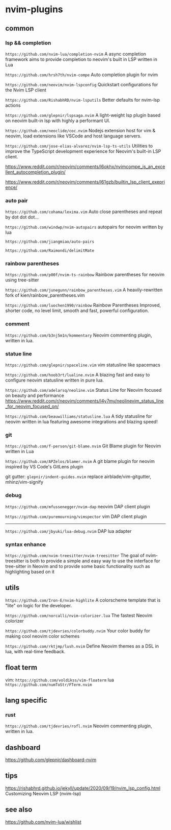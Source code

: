 # nvim-plugins


## common

### lsp && completion

`https://github.com/nvim-lua/completion-nvim` A async completion framework aims to provide completion to neovim's built in LSP written in Lua 

`https://github.com/hrsh7th/nvim-compe` Auto completion plugin for nvim

`https://github.com/neovim/nvim-lspconfig` Quickstart configurations for the Nvim LSP client 


`https://github.com/RishabhRD/nvim-lsputils` Better defaults for nvim-lsp actions 

`https://github.com/glepnir/lspsaga.nvim` A light-weight lsp plugin based on neovim built-in lsp with highly a performant UI.


`https://github.com/neoclide/coc.nvim`  Nodejs extension host for vim & neovim, load extensions like VSCode and host language servers. 


`https://github.com/jose-elias-alvarez/nvim-lsp-ts-utils` Utilities to improve the TypeScript development experience for Neovim's built-in LSP client.


https://www.reddit.com/r/neovim/comments/l6okhx/nvimcompe_is_an_excellent_autocompletion_plugin/

https://www.reddit.com/r/neovim/comments/l61gzb/builtin_lsp_client_exeprience/

### auto pair

`https://github.com/cohama/lexima.vim` Auto close parentheses and repeat by dot dot dot... 

`https://github.com/windwp/nvim-autopairs` autopairs for neovim written by lua 

`https://github.com/jiangmiao/auto-pairs`

`https://github.com/Raimondi/delimitMate`

### rainbow parentheses

`https://github.com/p00f/nvim-ts-rainbow`  Rainbow parentheses for neovim using tree-sitter 

`https://github.com/junegunn/rainbow_parentheses.vim` A heavily-rewritten fork of kien/rainbow_parentheses.vim

`https://github.com/luochen1990/rainbow`  Rainbow Parentheses Improved, shorter code, no level limit, smooth and fast, powerful configuration. 

### comment

`https://github.com/b3nj5m1n/kommentary`  Neovim commenting plugin, written in lua. 

### statue line

`https://github.com/glepnir/spaceline.vim`  vim statusline like spacemacs

`https://github.com/hoob3rt/lualine.nvim`  A blazing fast and easy to configure neovim statusline written in pure lua. 

`https://github.com/adelarsq/neoline.vim`  Status Line for Neovim focused on beauty and performance   https://www.reddit.com/r/neovim/comments/l4y7my/neolinevim_status_line_for_neovim_focused_on/


`https://github.com/beauwilliams/statusline.lua`     A tidy statusline for neovim written in lua featuring awesome integrations and blazing speed! 

### git

`https://github.com/f-person/git-blame.nvim` Git Blame plugin for Neovim written in Lua 

`https://github.com/APZelos/blamer.nvim`  A git blame plugin for neovim inspired by VS Code's GitLens plugin 

git gutter: `glepnir/indent-guides.nvim` replace airblade/vim-gitgutter, mhinz/vim-signify


### debug

`https://github.com/mfussenegger/nvim-dap` neovim DAP client plugin

`https://github.com/puremourning/vimspector` vim DAP client plugin

---

`https://github.com/jbyuki/lua-debug.nvim`  DAP lua adapter 


### syntax enhance

`https://github.com/nvim-treesitter/nvim-treesitter` The goal of nvim-treesitter is both to provide a simple and easy way to use the interface for tree-sitter in Neovim and to provide some basic functionality such as highlighting based on it

## utils

`https://github.com/Iron-E/nvim-highlite`  A colorscheme template that is "lite" on logic for the developer.  

`https://github.com/norcalli/nvim-colorizer.lua`  The fastest Neovim colorizer

`https://github.com/tjdevries/colorbuddy.nvim`  Your color buddy for making cool neovim color schemes 

`https://github.com/rktjmp/lush.nvim` Define Neovim themes as a DSL in lua, with real-time feedback. 

## float term
vim:  `https://github.com/voldikss/vim-floaterm`
lua `https://github.com/numToStr/FTerm.nvim`

## lang specific

### rust

`https://github.com/tjdevries/rofl.nvim`  Neovim commenting plugin, written in lua. 


## dashboard

https://github.com/glepnir/dashboard-nvim

## tips

<https://rishabhrd.github.io/jekyll/update/2020/09/19/nvim_lsp_config.html> Customizing Neovim LSP (nvim-lsp) 


## see also

<https://github.com/nvim-lua/wishlist>

